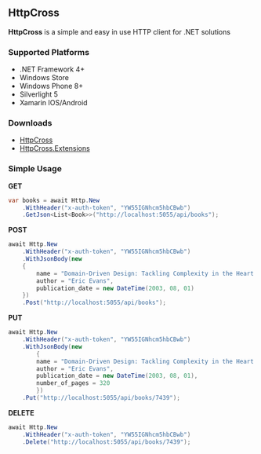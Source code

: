 ## HttpCross ##

**HttpCross** is a simple and easy in use HTTP client for .NET solutions

### Supported Platforms ###

- .NET Framework 4+
- Windows Store
- Windows Phone 8+
- Silverlight 5
- Xamarin IOS/Android

### Downloads ###

- [HttpCross](https://www.nuget.org/packages/HttpCross/)
- [HttpCross.Extensions](https://www.nuget.org/packages/HttpCross.Extensions/)

### Simple Usage ###

**GET**

```c#
var books = await Http.New
	.WithHeader("x-auth-token", "YW55IGNhcm5hbCBwb")
	.GetJson<List<Book>>("http://localhost:5055/api/books");
```

**POST**

```c#
await Http.New
	.WithHeader("x-auth-token", "YW55IGNhcm5hbCBwb")
	.WithJsonBody(new
	{
		name = "Domain-Driven Design: Tackling Complexity in the Heart of Software",
		author = "Eric Evans",
		publication_date = new DateTime(2003, 08, 01)
	})
	.Post("http://localhost:5055/api/books");
```

**PUT**

```c#
await Http.New
	.WithHeader("x-auth-token", "YW55IGNhcm5hbCBwb")
	.WithJsonBody(new
        {
		name = "Domain-Driven Design: Tackling Complexity in the Heart of Software",
		author = "Eric Evans",
		publication_date = new DateTime(2003, 08, 01),
		number_of_pages = 320
        })
	.Put("http://localhost:5055/api/books/7439");
```

**DELETE**

```c#
await Http.New
	.WithHeader("x-auth-token", "YW55IGNhcm5hbCBwb")
	.Delete("http://localhost:5055/api/books/7439");
```
